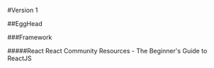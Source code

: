#Version 1

##EggHead

###Framework

#####React
React Community Resources - The Beginner's Guide to ReactJS
